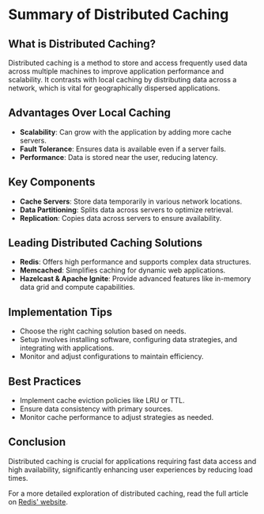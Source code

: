 # Summary of Distributed Caching

## What is Distributed Caching?
Distributed caching is a method to store and access frequently used data across multiple machines to improve application performance and scalability. It contrasts with local caching by distributing data across a network, which is vital for geographically dispersed applications.

## Advantages Over Local Caching
- **Scalability**: Can grow with the application by adding more cache servers.
- **Fault Tolerance**: Ensures data is available even if a server fails.
- **Performance**: Data is stored near the user, reducing latency.

## Key Components
- **Cache Servers**: Store data temporarily in various network locations.
- **Data Partitioning**: Splits data across servers to optimize retrieval.
- **Replication**: Copies data across servers to ensure availability.

## Leading Distributed Caching Solutions
- **Redis**: Offers high performance and supports complex data structures.
- **Memcached**: Simplifies caching for dynamic web applications.
- **Hazelcast & Apache Ignite**: Provide advanced features like in-memory data grid and compute capabilities.

## Implementation Tips
- Choose the right caching solution based on needs.
- Setup involves installing software, configuring data strategies, and integrating with applications.
- Monitor and adjust configurations to maintain efficiency.

## Best Practices
- Implement cache eviction policies like LRU or TTL.
- Ensure data consistency with primary sources.
- Monitor cache performance to adjust strategies as needed.

## Conclusion
Distributed caching is crucial for applications requiring fast data access and high availability, significantly enhancing user experiences by reducing load times.

For a more detailed exploration of distributed caching, read the full article on [Redis' website](https://redis.com/glossary/distributed-caching/).
